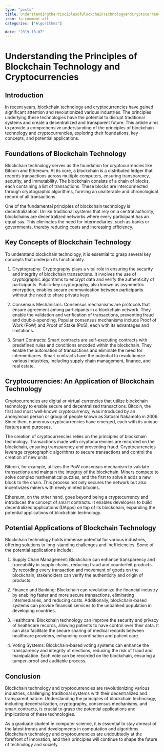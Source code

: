 ```yaml
---
type: "posts"
title: UnderstandingthePrinciplesofBlockchainTechnologyandCryptocurrencies
icon: fa-comment-alt
categories: ["Algorithms"]

date: "2019-10-07"
---
```




# Understanding the Principles of Blockchain Technology and Cryptocurrencies

## Introduction

In recent years, blockchain technology and cryptocurrencies have gained significant attention and revolutionized various industries. The principles underlying these technologies have the potential to disrupt traditional systems and create a decentralized and transparent future. This article aims to provide a comprehensive understanding of the principles of blockchain technology and cryptocurrencies, exploring their foundations, key concepts, and potential applications.

## Foundations of Blockchain Technology

Blockchain technology serves as the foundation for cryptocurrencies like Bitcoin and Ethereum. At its core, a blockchain is a distributed ledger that records transactions across multiple computers, ensuring transparency, security, and immutability. The blockchain consists of a chain of blocks, each containing a list of transactions. These blocks are interconnected through cryptographic algorithms, forming an unalterable and chronological record of all transactions.

One of the fundamental principles of blockchain technology is decentralization. Unlike traditional systems that rely on a central authority, blockchains are decentralized networks where every participant has an equal say. This eliminates the need for intermediaries, such as banks or governments, thereby reducing costs and increasing efficiency.

## Key Concepts of Blockchain Technology

To understand blockchain technology, it is essential to grasp several key concepts that underpin its functionality.

1. Cryptography: Cryptography plays a vital role in ensuring the security and integrity of blockchain transactions. It involves the use of cryptographic algorithms to encrypt data and verify the authenticity of participants. Public-key cryptography, also known as asymmetric encryption, enables secure communication between participants without the need to share private keys.

2. Consensus Mechanisms: Consensus mechanisms are protocols that ensure agreement among participants in a blockchain network. They enable the validation and verification of transactions, preventing fraud and double-spending. Popular consensus mechanisms include Proof of Work (PoW) and Proof of Stake (PoS), each with its advantages and limitations.

3. Smart Contracts: Smart contracts are self-executing contracts with predefined rules and conditions encoded within the blockchain. They enable the automation of transactions and eliminate the need for intermediaries. Smart contracts have the potential to revolutionize various industries, including supply chain management, finance, and real estate.

## Cryptocurrencies: An Application of Blockchain Technology

Cryptocurrencies are digital or virtual currencies that utilize blockchain technology to enable secure and decentralized transactions. Bitcoin, the first and most well-known cryptocurrency, was introduced by an anonymous person or group of people known as Satoshi Nakamoto in 2009. Since then, numerous cryptocurrencies have emerged, each with its unique features and purposes.

The creation of cryptocurrencies relies on the principles of blockchain technology. Transactions made with cryptocurrencies are recorded on the blockchain, ensuring transparency and preventing fraud. Cryptocurrencies leverage cryptographic algorithms to secure transactions and control the creation of new units.

Bitcoin, for example, utilizes the PoW consensus mechanism to validate transactions and maintain the integrity of the blockchain. Miners compete to solve complex mathematical puzzles, and the first to solve it adds a new block to the chain. This process not only secures the network but also incentivizes miners with newly minted bitcoins.

Ethereum, on the other hand, goes beyond being a cryptocurrency and introduces the concept of smart contracts. It enables developers to build decentralized applications (DApps) on top of its blockchain, expanding the potential applications of blockchain technology.

## Potential Applications of Blockchain Technology

Blockchain technology holds immense potential for various industries, offering solutions to long-standing challenges and inefficiencies. Some of the potential applications include:

1. Supply Chain Management: Blockchain can enhance transparency and traceability in supply chains, reducing fraud and counterfeit products. By recording every transaction and movement of goods on the blockchain, stakeholders can verify the authenticity and origin of products.

2. Finance and Banking: Blockchain can revolutionize the financial industry by enabling faster and more secure transactions, eliminating intermediaries, and reducing costs. Additionally, blockchain-based systems can provide financial services to the unbanked population in developing countries.

3. Healthcare: Blockchain technology can improve the security and privacy of healthcare records, allowing patients to have control over their data. It can also facilitate the secure sharing of medical records between healthcare providers, enhancing coordination and patient care.

4. Voting Systems: Blockchain-based voting systems can enhance the transparency and integrity of elections, reducing the risk of fraud and manipulation. Each vote can be recorded on the blockchain, ensuring a tamper-proof and auditable process.

## Conclusion

Blockchain technology and cryptocurrencies are revolutionizing various industries, challenging traditional systems with their decentralized and transparent nature. Understanding the principles of blockchain technology, including decentralization, cryptography, consensus mechanisms, and smart contracts, is crucial to grasp the potential applications and implications of these technologies.

As a graduate student in computer science, it is essential to stay abreast of the latest trends and developments in computation and algorithms. Blockchain technology and cryptocurrencies are undoubtedly at the forefront of innovation, and their principles will continue to shape the future of technology and society.